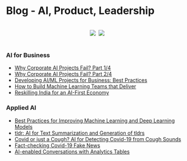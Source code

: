 # Blog - AI, Product, Leadership

<br>

<div align="center">
    <a target="_blank" href="https://www.linkedin.com/sundeepteki/"><img src="https://img.shields.io/badge/style--5eba00.svg?label=LinkedIn&logo=linkedin&style=social"></a>&nbsp;
    <a target="_blank" href="https://www.twitter.com/sundeepteki"><img src="https://img.shields.io/twitter/follow/sundeepteki?label=%20Follow&style=social"></a>&nbsp;
<br>
</div>

<br>

### AI for Business
- [Why Corporate AI Projects Fail? Part 1/4](http://www.sundeepteki.org/blog/why-corporate-ai-projects-fail-part-14)
- [Why Corporate AI Projects Fail? Part 2/4](http://www.sundeepteki.org/blog/why-corporate-ai-projects-fail-part-24)
- [Developing AI/ML Projects for Business: Best Practices](https://neptune.ai/blog/building-ai-ml-projects-for-business-best-practices)
- [How to Build Machine Learning Teams that Deliver](http://neptune.ai/blog/how-to-build-machine-learning-teams-that-deliver)
- [Reskilling India for an AI-First Economy](http://www.businessworld.in/article/Reskilling-India-For-An-AI-first-Economy-/24-11-2020-346128/)

### Applied AI

- [Best Practices for Improving Machine Learning and Deep Learning Models](https://neptune.ai/blog/improving-machine-learning-deep-learning-models)
- [tldr: AI for Text Summarization and Generation of tldrs](https://towardsdatascience.com/too-long-didnt-read-ai-for-text-summarization-and-generation-of-tldrs-dc020590aed8)
- [Covid or just a Cough? AI for Detecting Covid-19 from Cough Sounds](https://www.kdnuggets.com/2020/12/covid-cough-ai-detecting-sounds.html)
- [Fact-checking Covid-19 Fake News](https://towardsdatascience.com/fact-checking-covid-19-fake-news-ae49c8d667e2)
- [AI-enabled Conversations with Analytics Tables](https://towardsdatascience.com/ai-enabled-conversations-with-analytics-tables-66a10c9a3d05)
